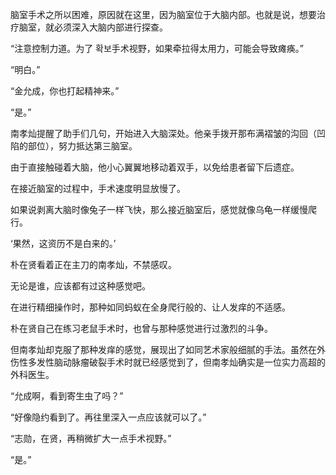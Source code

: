 脑室手术之所以困难，原因就在这里，因为脑室位于大脑内部。也就是说，想要治疗脑室，就必须深入大脑内部进行探查。

“注意控制力道。为了 확보手术视野，如果牵拉得太用力，可能会导致瘫痪。”

“明白。”

“金允成，你也打起精神来。”

“是。”

南孝灿提醒了助手们几句，开始进入大脑深处。他亲手拨开那布满褶皱的沟回（凹陷的部位），努力抵达第三脑室。

由于直接触碰着大脑，他小心翼翼地移动着双手，以免给患者留下后遗症。

在接近脑室的过程中，手术速度明显放慢了。

如果说剥离大脑时像兔子一样飞快，那么接近脑室后，感觉就像乌龟一样缓慢爬行。

‘果然，这资历不是白来的。’

朴在贤看着正在主刀的南孝灿，不禁感叹。

无论是谁，应该都有过这种感觉吧。

在进行精细操作时，那种如同蚂蚁在全身爬行般的、让人发痒的不适感。

朴在贤自己在练习老鼠手术时，也曾与那种感觉进行过激烈的斗争。

但南孝灿却克服了那种发痒的感觉，展现出了如同艺术家般细腻的手法。虽然在外伤性多发性脑动脉瘤破裂手术时就已经感觉到了，但南孝灿确实是一位实力高超的外科医生。

“允成啊，看到寄生虫了吗？”

“好像隐约看到了。再往里深入一点应该就可以了。”

“志勋，在贤，再稍微扩大一点手术视野。”

“是。”